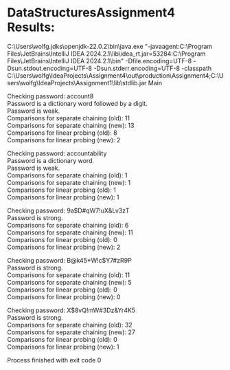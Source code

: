 # DataStructuresAssignment4 Results:
C:\Users\wolfg\.jdks\openjdk-22.0.2\bin\java.exe "-javaagent:C:\Program Files\JetBrains\IntelliJ IDEA 2024.2.1\lib\idea_rt.jar=53284:C:\Program Files\JetBrains\IntelliJ IDEA 2024.2.1\bin" -Dfile.encoding=UTF-8 -Dsun.stdout.encoding=UTF-8 -Dsun.stderr.encoding=UTF-8 -classpath C:\Users\wolfg\IdeaProjects\Assignment4\out\production\Assignment4;C:\Users\wolfg\IdeaProjects\Assignment1\lib\stdlib.jar Main

Checking password: account8  
Password is a dictionary word followed by a digit.  
Password is weak.  
Comparisons for separate chaining (old): 11  
Comparisons for separate chaining (new): 13  
Comparisons for linear probing (old): 8  
Comparisons for linear probing (new): 2  
  
Checking password: accountability  
Password is a dictionary word.  
Password is weak.  
Comparisons for separate chaining (old): 1  
Comparisons for separate chaining (new): 1  
Comparisons for linear probing (old): 1  
Comparisons for linear probing (new): 1  
  
Checking password: 9a$D#qW7!uX&Lv3zT  
Password is strong.  
Comparisons for separate chaining (old): 6  
Comparisons for separate chaining (new): 11  
Comparisons for linear probing (old): 0  
Comparisons for linear probing (new): 2  
  
Checking password: B@k45*W!c$Y7#zR9P  
Password is strong.  
Comparisons for separate chaining (old): 11  
Comparisons for separate chaining (new): 5  
Comparisons for linear probing (old): 0  
Comparisons for linear probing (new): 0  
  
Checking password: X$8vQ!mW#3Dz&Yr4K5  
Password is strong.  
Comparisons for separate chaining (old): 32  
Comparisons for separate chaining (new): 27  
Comparisons for linear probing (old): 0   
Comparisons for linear probing (new): 1  
  
Process finished with exit code 0  
  
